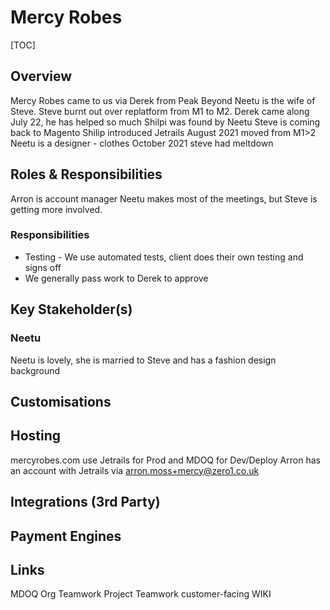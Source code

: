 # Mercy Robes 

[TOC]

## Overview
Mercy Robes came to us via Derek from Peak Beyond
Neetu is the wife of Steve. Steve burnt out over replatform from M1 to M2.
Derek came along July 22, he has helped so much
Shilpi was found by Neetu
Steve is coming back to Magento
Shilip introduced Jetrails
August 2021 moved from M1>2
Neetu is a designer - clothes
October 2021 steve had meltdown

## Roles & Responsibilities
Arron is account manager
Neetu makes most of the meetings, but Steve is getting more involved.

### Responsibilities
- Testing - We use automated tests, client does their own testing and signs off
- We generally pass work to Derek to approve

## Key Stakeholder(s)
### Neetu 
Neetu is lovely, she is married to Steve and has a fashion design background

## Customisations

## Hosting
mercyrobes.com use Jetrails for Prod and MDOQ for Dev/Deploy
Arron has an account with Jetrails via arron.moss+mercy@zero1.co.uk


## Integrations (3rd Party)

## Payment Engines

## Links

MDOQ Org
Teamwork Project
Teamwork customer-facing WIKI

